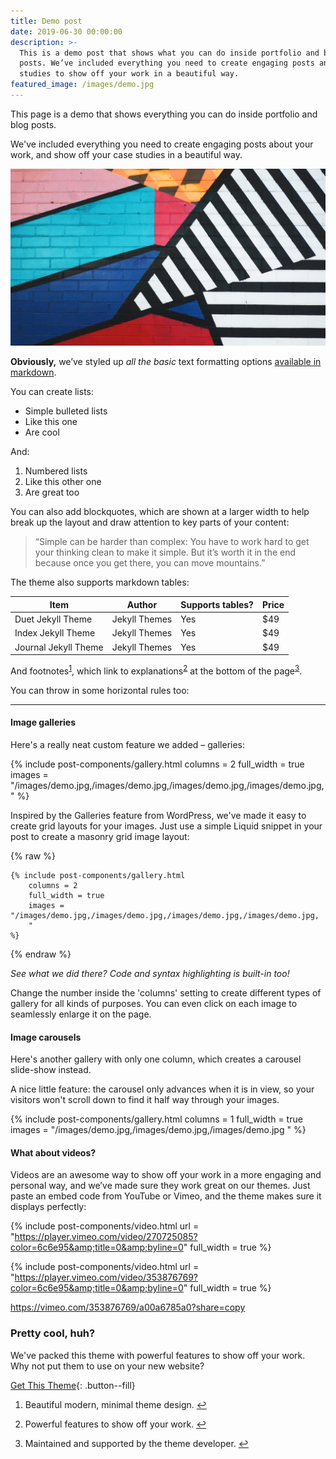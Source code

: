 ```yaml
---
title: Demo post
date: 2019-06-30 00:00:00
description: >-
  This is a demo post that shows what you can do inside portfolio and blog
  posts. We’ve included everything you need to create engaging posts and case
  studies to show off your work in a beautiful way.
featured_image: /images/demo.jpg
---
```

This page is a demo that shows everything you can do inside portfolio and blog posts.

We've included everything you need to create engaging posts about your work, and show off your case studies in a beautiful way.

![](/images/demo.jpg)

**Obviously,** we’ve styled up *all the basic* text formatting options [available in markdown](https://github.com/adam-p/markdown-here/wiki/Markdown-Cheatsheet).

You can create lists:

* Simple bulleted lists
* Like this one
* Are cool

And:

1. Numbered lists
2. Like this other one
3. Are great too

You can also add blockquotes, which are shown at a larger width to help break up the layout and draw attention to key parts of your content:

> “Simple can be harder than complex: You have to work hard to get your thinking clean to make it simple. But it’s worth it in the end because once you get there, you can move mountains.”

The theme also supports markdown tables:

| Item | Author | Supports tables? | Price |
| --- | --- | --- | --- |
| Duet Jekyll Theme | Jekyll Themes | Yes | $49 |
| Index Jekyll Theme | Jekyll Themes | Yes | $49 |
| Journal Jekyll Theme | Jekyll Themes | Yes | $49 |

And footnotes<sup><a class="footnote" rel="footnote" href="#fn:1">1</a></sup>, which link to explanations<sup><a class="footnote" rel="footnote" href="#fn:2">2</a></sup> at the bottom of the page<sup><a class="footnote" rel="footnote" href="#fn:3">3</a></sup>.

You can throw in some horizontal rules too:

---

#### Image galleries

Here's a really neat custom feature we added – galleries:

{% include post-components/gallery.html columns = 2 full_width = true images = "/images/demo.jpg,/images/demo.jpg,/images/demo.jpg,/images/demo.jpg, " %}

Inspired by the Galleries feature from WordPress, we've made it easy to create grid layouts for your images. Just use a simple Liquid snippet in your post to create a masonry grid image layout:

{% raw %}

```liquid
{% include post-components/gallery.html
	columns = 2
	full_width = true
	images = "/images/demo.jpg,/images/demo.jpg,/images/demo.jpg,/images/demo.jpg,
	"
%}
```

{% endraw %}

*See what we did there? Code and syntax highlighting is built-in too!*

Change the number inside the 'columns' setting to create different types of gallery for all kinds of purposes. You can even click on each image to seamlessly enlarge it on the page.

#### Image carousels

Here's another gallery with only one column, which creates a carousel slide-show instead.

A nice little feature: the carousel only advances when it is in view, so your visitors won't scroll down to find it half way through your images.

{% include post-components/gallery.html columns = 1 full_width = true images = "/images/demo.jpg,/images/demo.jpg,/images/demo.jpg " %}

#### What about videos?

Videos are an awesome way to show off your work in a more engaging and personal way, and we’ve made sure they work great on our themes. Just paste an embed code from YouTube or Vimeo, and the theme makes sure it displays perfectly:

{% include post-components/video.html url = "https://player.vimeo.com/video/270725085?color=6c6e95&amp;title=0&amp;byline=0" full_width = true %}

{% include post-components/video.html url = "https://player.vimeo.com/video/353876769?color=6c6e95&amp;title=0&amp;byline=0" full_width = true %}

https://vimeo.com/353876769/a00a6785a0?share=copy

### Pretty cool, huh?

We've packed this theme with powerful features to show off your work. Why not put them to use on your new website?

[Get This Theme](https://jekyllthemes.io/theme/made-portfolio-jekyll-theme){: .button--fill}

<div class="footnotes"><ol><li><p>Beautiful modern, minimal theme design.&nbsp;<a class="reversefootnote" href="#fnref:1">↩</a></p></li><li><p>Powerful features to show off your work.&nbsp;<a class="reversefootnote" href="#fnref:2">↩</a></p></li><li><p>Maintained and supported by the theme developer.&nbsp;<a class="reversefootnote" href="#fnref:3">↩</a></p></li></ol></div>